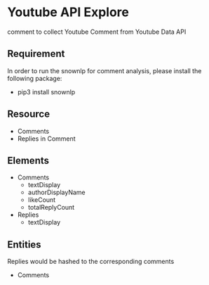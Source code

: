 # Youtube API Explore

comment to collect Youtube Comment from Youtube Data API

## Requirement

In order to run the snownlp for comment analysis, please install the following package:

-   pip3 install snownlp

## Resource

-   Comments
-   Replies in Comment

## Elements

-   Comments
    -   textDisplay
    -   authorDisplayName
    -   likeCount
    -   totalReplyCount
-   Replies
    -   textDisplay

## Entities

Replies would be hashed to the corresponding comments

-   Comments
